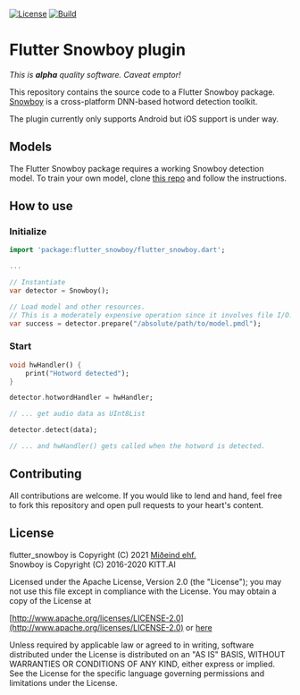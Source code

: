 [![License](https://img.shields.io/badge/License-Apache%202.0-blue.svg)](https://opensource.org/licenses/Apache-2.0)
[![Build](https://github.com/mideind/flutter_snowboy/actions/workflows/main.yml/badge.svg)]()

# Flutter Snowboy plugin

*This is __alpha__ quality software. Caveat emptor!*

This repository contains the source code to a Flutter Snowboy package.
[Snowboy](https://github.com/seasalt-ai/snowboy) is a cross-platform
DNN-based hotword detection toolkit.

The plugin currently only supports Android but iOS support is under way.

## Models

The Flutter Snowboy package requires a working Snowboy detection model. To train
your own model, clone [this repo](https://github.com/seasalt-ai/snowboy) and
follow the instructions.

## How to use

### Initialize

```dart
import 'package:flutter_snowboy/flutter_snowboy.dart';

...

// Instantiate
var detector = Snowboy();

// Load model and other resources.
// This is a moderately expensive operation since it involves file I/O.
var success = detector.prepare("/absolute/path/to/model.pmdl");

```

### Start

```dart
void hwHandler() {
    print("Hotword detected");
}

detector.hotwordHandler = hwHandler;

// ... get audio data as UInt8List

detector.detect(data);

// ... and hwHandler() gets called when the hotword is detected.
```

## Contributing

All contributions are welcome. If you would like to lend and hand, feel free to
fork this repository and open pull requests to your heart's content.

## License

flutter_snowboy is Copyright (C) 2021 [Miðeind ehf.](https://mideind.is)  
Snowboy is Copyright (C) 2016-2020 KITT.AI

Licensed under the Apache License, Version 2.0 (the "License");
you may not use this file except in compliance with the License.
You may obtain a copy of the License at

[http://www.apache.org/licenses/LICENSE-2.0](http://www.apache.org/licenses/LICENSE-2.0) or [here](LICENSE.txt)

Unless required by applicable law or agreed to in writing, software
distributed under the License is distributed on an "AS IS" BASIS,
WITHOUT WARRANTIES OR CONDITIONS OF ANY KIND, either express or implied.
See the License for the specific language governing permissions and
limitations under the License.
